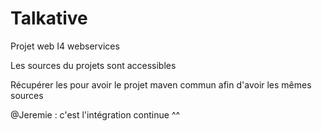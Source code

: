 Talkative
=========

Projet web I4 webservices

Les sources du projets sont accessibles

Récupérer les pour avoir le projet maven commun afin d'avoir les mêmes sources

@Jeremie : c'est l'intégration continue ^^

